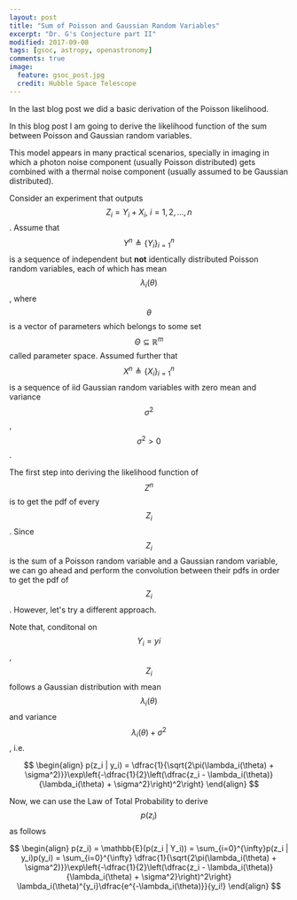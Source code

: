 ```yaml
---
layout: post
title: "Sum of Poisson and Gaussian Random Variables"
excerpt: "Dr. G's Conjecture part II"
modified: 2017-09-08
tags: [gsoc, astropy, openastronomy]
comments: true
image:
  feature: gsoc_post.jpg
  credit: Hubble Space Telescope
---
```


In the last blog post we did a basic derivation of the Poisson likelihood.

In this blog post I am going to derive the likelihood function of the sum between Poisson and Gaussian random variables.

This model appears in many practical scenarios, specially in imaging in which a photon noise component (usually Poisson distributed)
gets combined with a thermal noise component (usually assumed to be Gaussian distributed).

Consider an experiment that outputs $$Z_i = Y_i + X_i,~i=1, 2, ..., n$$. Assume that $$Y^{n}
\triangleq \{Y_i\}_{i=1}^{n}$$ is a sequence of independent but **not** identically distributed Poisson random variables,
each of which has mean $$\lambda_i(\theta)$$, where $$\theta$$ is a vector of parameters which belongs to some set
$$\Theta \subseteq \mathbb{R}^m$$ called parameter space. Assumed further that $$X^{n}
\triangleq \{X_i\}_{i=1}^{n}$$ is a sequence of iid Gaussian random variables with zero mean and variance $$\sigma^2$$, $$\sigma^2 > 0$$.

The first step into deriving the likelihood function of $$Z^{n}$$ is to get the pdf of every $$Z_i$$. Since $$Z_i$$ is the sum
of a Poisson random variable and a Gaussian random variable, we can go ahead and perform the convolution between their pdfs in
order to get the pdf of $$Z_i$$. However, let's try a different approach.

Note that, conditonal on $$ Y_i = yi$$, $$Z_i$$ follows a Gaussian distribution with mean $$\lambda_i(\theta)$$ and variance
$$ \lambda_i(\theta) + \sigma^2 $$, i.e.

$$
\begin{align}
p(z_i | y_i) = \dfrac{1}{\sqrt{2\pi(\lambda_i(\theta) + \sigma^2)}}\exp\left{-\dfrac{1}{2}\left(\dfrac{z_i - \lambda_i(\theta)}{\lambda_i(\theta) + \sigma^2}\right)^2\right}
\end{align}
$$

Now, we can use the Law of Total Probability to derive $$p(z_i)$$ as follows

$$
\begin{align}
p(z_i) = \mathbb{E}(p(z_i | Y_i)) = \sum_{i=0}^{\infty}p(z_i | y_i)p(y_i) = \sum_{i=0}^{\infty} \dfrac{1}{\sqrt{2\pi(\lambda_i(\theta) + \sigma^2)}}\exp\left{-\dfrac{1}{2}\left(\dfrac{z_i - \lambda_i(\theta)}{\lambda_i(\theta) + \sigma^2}\right)^2\right} \lambda_i(\theta)^{y_i}\dfrac{e^{-\lambda_i(\theta)}}{y_i!}
\end{align}
$$
